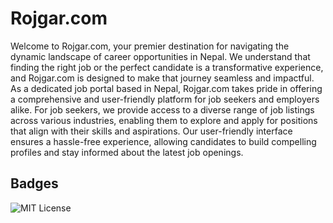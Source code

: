 
# Rojgar.com

Welcome to Rojgar.com, your premier destination for navigating the dynamic landscape of career opportunities in Nepal. We understand that finding the right job or the perfect candidate is a transformative experience, and Rojgar.com is designed to make that journey seamless and impactful.
As a dedicated job portal based in Nepal, Rojgar.com takes pride in offering a comprehensive and
user-friendly platform for job seekers and employers alike. For job seekers, we provide access to
 a diverse range of job listings across various industries, enabling them to explore and apply for
 positions that align with their skills and aspirations. Our user-friendly interface ensures a 
 hassle-free experience, allowing candidates to build compelling profiles and stay informed about 
 the latest job openings.

## Badges
![MIT License](https://img.shields.io/badge/License-MIT-green.svg)

